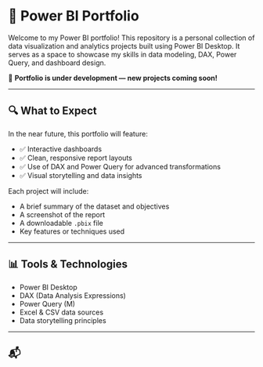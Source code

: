 # 💼 Power BI Portfolio

Welcome to my Power BI portfolio! This repository is a personal collection of data visualization and analytics projects built using Power BI Desktop. It serves as a space to showcase my skills in data modeling, DAX, Power Query, and dashboard design.

🚧 **Portfolio is under development — new projects coming soon!**

---

## 🔍 What to Expect

In the near future, this portfolio will feature:

- ✅ Interactive dashboards
- ✅ Clean, responsive report layouts
- ✅ Use of DAX and Power Query for advanced transformations
- ✅ Visual storytelling and data insights

Each project will include:
- A brief summary of the dataset and objectives
- A screenshot of the report
- A downloadable `.pbix` file
- Key features or techniques used

---

## 📊 Tools & Technologies

- Power BI Desktop  
- DAX (Data Analysis Expressions)  
- Power Query (M)  
- Excel & CSV data sources  
- Data storytelling principles

---

## 📬

